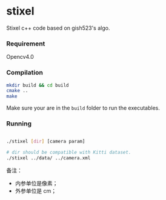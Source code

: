 # stixel
Stixel c++ code based on gish523's algo.

### Requirement
Opencv4.0

### Compilation
```bash
mkdir build && cd build
cmake ..
make
```

Make sure your are in the `build` folder to run the executables.

### Running
```bash

./stixel [dir] [camera param]

# dir should be compatible with Kitti dataset.   
./stixel ../data/ ../camera.xml
```

备注：
- 内参单位是像素；   
- 外参单位是 cm；   